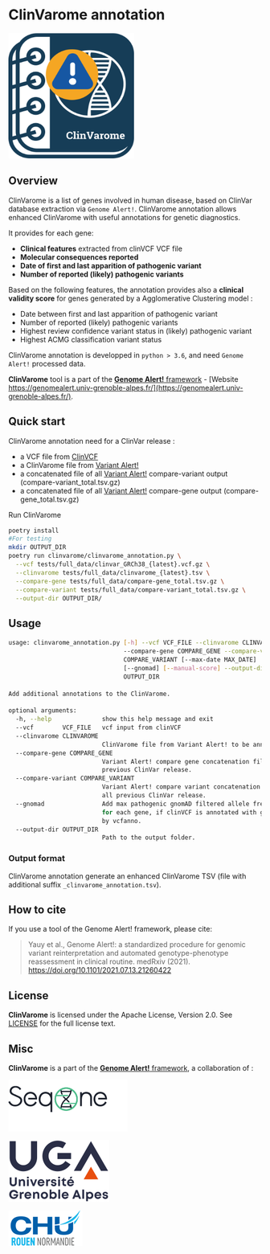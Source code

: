 # ClinVarome annotation

<img src="img/clinvarome_va_ga.png"  width="250" height="250">

## Overview

ClinVarome is a list of genes involved in human disease, based on ClinVar database extraction via `Genome Alert!`.
ClinVarome annotation allows enhanced ClinVarome with useful annotations for genetic diagnostics.

It provides for each gene:

- **Clinical features** extracted from clinVCF VCF file
- **Molecular consequences reported**
- **Date of first and last apparition of pathogenic variant**
- **Number of reported (likely) pathogenic variants**

Based on the following features, the annotation provides also a **clinical validity score** for genes generated by a Agglomerative Clustering model :

- Date between first and last apparition of pathogenic variant
- Number of reported (likely) pathogenic variants
- Highest review confidence variant status in (likely) pathogenic variant
- Highest ACMG classification variant status

ClinVarome annotation is developped in `python > 3.6`, and need `Genome Alert!` processed data.

**ClinVarome** tool is a part of the [**Genome Alert!** framework](https://github.com/SeqOne/GenomeAlert_app) - [Website https://genomealert.univ-grenoble-alpes.fr/](https://genomealert.univ-grenoble-alpes.fr/). 

## Quick start

ClinVarome annotation need for a ClinVar release :

- a VCF file from [ClinVCF](https://github.com/SeqOne/clinvcf)
- a ClinVarome file from [Variant Alert!](https://github.com/SeqOne/variant_alert)
- a concatenated file of all [Variant Alert!](https://github.com/SeqOne/variant_alert) compare-variant output (compare-variant_total.tsv.gz)
- a concatenated file of all [Variant Alert!](https://github.com/SeqOne/variant_alert) compare-gene output (compare-gene_total.tsv.gz)

Run ClinVarome

```bash
poetry install
#For testing
mkdir OUTPUT_DIR
poetry run clinvarome/clinvarome_annotation.py \
  --vcf tests/full_data/clinvar_GRCh38_{latest}.vcf.gz \
  --clinvarome tests/full_data/clinvarome_{latest}.tsv \
  --compare-gene tests/full_data/compare-gene_total.tsv.gz \
  --compare-variant tests/full_data/compare-variant_total.tsv.gz \
  --output-dir OUTPUT_DIR/
```

## Usage

```bash
usage: clinvarome_annotation.py [-h] --vcf VCF_FILE --clinvarome CLINVAROME
                                --compare-gene COMPARE_GENE --compare-variant
                                COMPARE_VARIANT [--max-date MAX_DATE]
                                [--gnomad] [--manual-score] --output-dir
                                OUTPUT_DIR

Add additional annotations to the ClinVarome.

optional arguments:
  -h, --help              show this help message and exit
  --vcf        VCF_FILE   vcf input from clinVCF
  --clinvarome CLINVAROME
                          ClinVarome file from Variant Alert! to be annotated.
  --compare-gene COMPARE_GENE
                          Variant Alert! compare gene concatenation file of all
                          previous ClinVar release.
  --compare-variant COMPARE_VARIANT
                          Variant Alert! compare variant concatenation file of
                          all previous ClinVar release.
  --gnomad                Add max pathogenic gnomAD filtered allele frequency
                          for each gene, if clinVCF is annotated with gnomAD v3
                          by vcfanno.
  --output-dir OUTPUT_DIR
                          Path to the output folder.
```

### Output format

ClinVarome annotation generate an enhanced ClinVarome TSV (file with additional suffix `_clinvarome_annotation.tsv`).

## How to cite

If you use a tool of the Genome Alert! framework, please cite:
> Yauy et al., Genome Alert!: a standardized procedure for genomic variant reinterpretation and automated genotype-phenotype reassessment in clinical routine. medRxiv (2021). [https://doi.org/10.1101/2021.07.13.21260422
](https://www.medrxiv.org/content/10.1101/2021.07.13.21260422v1)

## License

**ClinVarome** is licensed under the Apache License, Version 2.0. See [LICENSE](LICENSE) for the full license text.

## Misc

**ClinVarome** is a part of the [**Genome Alert!** framework](https://github.com/SeqOne/GenomeAlert_app), a collaboration of :

[![SeqOne](img/logo-seqone.png)](https://seq.one/)

[![Université Grenoble Alpes](img/logo-uga.png)](https://iab.univ-grenoble-alpes.fr/)

[![CHU de Rouen](img/logo-CHU.png)](https://www.chu-rouen.fr/service/service-de-genetique/)

